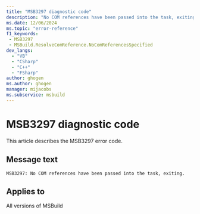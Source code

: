 ```yaml
---
title: "MSB3297 diagnostic code"
description: "No COM references have been passed into the task, exiting."
ms.date: 12/06/2024
ms.topic: "error-reference"
f1_keywords:
 - MSB3297
 - MSBuild.ResolveComReference.NoComReferencesSpecified
dev_langs:
  - "VB"
  - "CSharp"
  - "C++"
  - "FSharp"
author: ghogen
ms.author: ghogen
manager: mijacobs
ms.subservice: msbuild
---
```


# MSB3297 diagnostic code

<!-- :::ErrorDefinitionDescription::: -->
<!-- :::editable-content name="introDescription"::: -->
This article describes the MSB3297 error code.
<!-- :::editable-content-end::: -->

## Message text

`MSB3297: No COM references have been passed into the task, exiting.`

<!-- :::editable-content name="postOutputDescription"::: -->
<!--
{StrBegin="MSB3297: "}
-->
<!-- :::editable-content-end::: -->
<!-- :::ErrorDefinitionDescription-end::: -->

## Applies to

All versions of MSBuild
